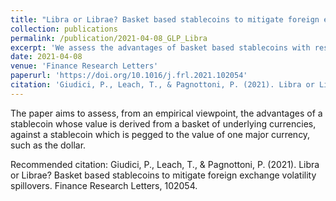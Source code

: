 ```yaml
---
title: "Libra or Librae? Basket based stablecoins to mitigate foreign exchange volatility spillovers"
collection: publications
permalink: /publication/2021-04-08_GLP_Libra
excerpt: 'We assess the advantages of basket based stablecoins with respect to single currency stablecoins.'
date: 2021-04-08
venue: 'Finance Research Letters'
paperurl: 'https://doi.org/10.1016/j.frl.2021.102054'
citation: 'Giudici, P., Leach, T., & Pagnottoni, P. (2021). Libra or Librae? Basket based stablecoins to mitigate foreign exchange volatility spillovers. Finance Research Letters, 102054.'
---
```

The paper aims to assess, from an empirical viewpoint, the advantages of a stablecoin 
whose value is derived from a basket of underlying currencies, against a stablecoin which is 
pegged to the value of one major currency, such as the dollar. 

Recommended citation: Giudici, P., Leach, T., & Pagnottoni, P. (2021). Libra or Librae? Basket based stablecoins to mitigate foreign exchange volatility spillovers. Finance Research Letters, 102054.